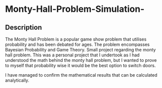 # Monty-Hall-Problem-Simulation-

## Description
The Monty Hall Problem is a popular game show problem that utilises probability and has been debated for ages. The problem encompasses Bayesian Probability and Game Theory.
Small project regarding the monty hall problem. This was a personal project that I undertook as I had understood the math behind the monty hall problem, but I wanted to prove to myself that probability wise it would be the best option to switch doors.

I have managed to confirm the mathematical results that can be calculated analytically.

